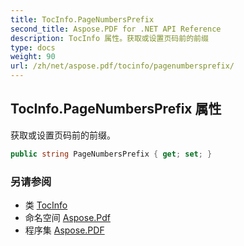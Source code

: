 ```yaml
---
title: TocInfo.PageNumbersPrefix
second_title: Aspose.PDF for .NET API Reference
description: TocInfo 属性。获取或设置页码前的前缀
type: docs
weight: 90
url: /zh/net/aspose.pdf/tocinfo/pagenumbersprefix/
---
```

## TocInfo.PageNumbersPrefix 属性

获取或设置页码前的前缀。

```csharp
public string PageNumbersPrefix { get; set; }
```

### 另请参阅

* 类 [TocInfo](../)
* 命名空间 [Aspose.Pdf](../../../aspose.pdf/)
* 程序集 [Aspose.PDF](../../../)